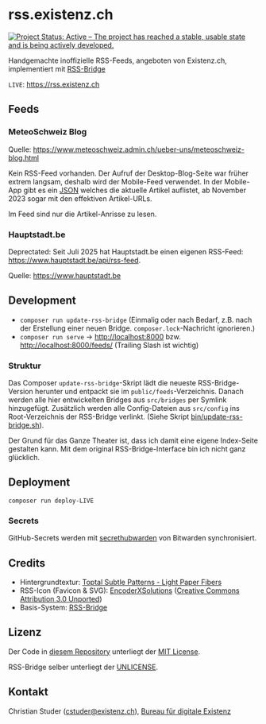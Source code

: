 # rss.existenz.ch

[![Project Status: Active – The project has reached a stable, usable state and is being actively developed.](https://www.repostatus.org/badges/latest/active.svg)](https://www.repostatus.org/#active)

Handgemachte inoffizielle RSS-Feeds, angeboten von Existenz.ch, implementiert mit [RSS-Bridge](https://rss-bridge.github.io/rss-bridge/)

`LIVE`: <https://rss.existenz.ch>

## Feeds

### MeteoSchweiz Blog

Quelle: <https://www.meteoschweiz.admin.ch/ueber-uns/meteoschweiz-blog.html>

Kein RSS-Feed vorhanden. Der Aufruf der Desktop-Blog-Seite war früher extrem langsam, deshalb wird der Mobile-Feed verwendet. In der Mobile-App gibt es ein [JSON](https://s3-eu-central-1.amazonaws.com/app-prod-static-fra.meteoswiss-app.ch/v1/blog/blog_overview_de.json) welches die aktuelle Artikel auflistet, ab November 2023 sogar mit den effektiven Artikel-URLs.

Im Feed sind nur die Artikel-Anrisse zu lesen.

### Hauptstadt.be

Deprectated: Seit Juli 2025 hat Hauptstadt.be einen eigenen RSS-Feed: <https://www.hauptstadt.be/api/rss-feed>.

Quelle: <https://www.hauptstadt.be>

## Development

- `composer run update-rss-bridge` (Einmalig oder nach Bedarf, z.B. nach der Erstellung einer neuen Bridge. `composer.lock`-Nachricht ignorieren.)
- `composer run serve` -> <http://localhost:8000> bzw. <http://localhost:8000/feeds/> (Trailing Slash ist wichtig)

### Struktur

Das Composer `update-rss-bridge`-Skript lädt die neueste RSS-Bridge-Version herunter und entpackt sie im `public/feeds`-Verzeichnis. Danach werden alle hier entwickelten Bridges aus `src/bridges` per Symlink hinzugefügt. Zusätzlich werden alle Config-Dateien aus `src/config` ins Root-Verzeichnis der RSS-Bridge verlinkt. (Siehe Skript [bin/update-rss-bridge.sh](bin/update-rss-bridge.sh)).

Der Grund für das Ganze Theater ist, dass ich damit eine eigene Index-Seite gestalten kann. Mit dem original RSS-Bridge-Interface bin ich nicht ganz glücklich.

## Deployment

`composer run deploy-LIVE`

### Secrets

GitHub-Secrets werden mit [secrethubwarden](https://github.com/cstuder/secrethubwarden) von Bitwarden synchronisiert.

## Credits

- Hintergrundtextur: [Toptal Subtle Patterns - Light Paper Fibers](https://www.toptal.com/designers/subtlepatterns/light-paper-fibers/)
- RSS-Icon (Favicon & SVG): [EncoderXSolutions](https://www.iconfinder.com/encoderxsolutions) ([Creative Commons Attribution 3.0 Unported](https://creativecommons.org/licenses/by/3.0/))
- Basis-System: [RSS-Bridge](https://rss-bridge.github.io/rss-bridge/)

## Lizenz

Der Code in [diesem Repository](https://github.com/cstuder/rss.existenz.ch) unterliegt der [MIT License](LICENSE).

RSS-Bridge selber unterliegt der [UNLICENSE](https://github.com/RSS-Bridge/rss-bridge/blob/master/UNLICENSE).

## Kontakt

Christian Studer (<cstuder@existenz.ch>), [Bureau für digitale Existenz](https://bureau.existenz.ch)

